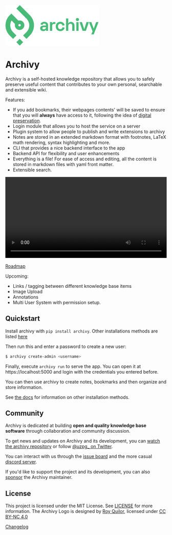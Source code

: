 ![logo](img/logo.png)

# Archivy

Archivy is a self-hosted knowledge repository that allows you to safely preserve useful content that contributes to your own personal, searchable and extensible wiki.

Features:

- If you add bookmarks, their webpages contents' will be saved to ensure that you will **always** have access to it, following the idea of [digital preservation](https://jeffhuang.com/designed_to_last/).
- Login module that allows you to host the service on a server
- Plugin system to allow people to publish and write extensions to archivy
- Notes are stored in an extended markdown format with footnotes, LaTeX math rendering, syntax highlighting and more. 
- CLI that provides a nice backend interface to the app
- Backend API for flexibility and user enhancements
- Everything is a file! For ease of access and editing, all the content is stored in markdown files with yaml front matter.
- Extensible search.


<video src="https://www.uzpg.me/assets/images/archivy.mov" style="width: 100%" controls>
</video>

[Roadmap](https://github.com/archivy/archivy/issues/74#issuecomment-764828063)

Upcoming:

- Links / tagging between different knowledge base items
- Image Upload
- Annotations
- Multi User System with permission setup.

## Quickstart


Install archivy with `pip install archivy`. Other installations methods are listed [here](https://archivy.github.io/install)

Then run this and enter a password to create a new user:

```bash
$ archivy create-admin <username>
```

Finally, execute `archivy run` to serve the app. You can open it at https://localhost:5000 and login with the credentials you entered before.

You can then use archivy to create notes, bookmarks and then organize and store information.

See [the docs](install.md) for information on other installation methods.

## Community

Archivy is dedicated at building **open and quality knowledge base software** through collaboration and community discussion.

To get news and updates on Archivy and its development, you can [watch the archivy repository](https://github.com/archivy/archivy) or follow [@uzpg_ on Twitter](https://twitter.com/uzpg_).

You can interact with us through the [issue board](https://github.com/archivy/archivy/issues) and the more casual [discord server](https://discord.gg/uQsqyxB).

If you'd like to support the project and its development, you can also [sponsor](https://github.com/sponsors/Uzay-G/) the Archivy maintainer.
## License

This project is licensed under the MIT License. See [LICENSE](./LICENSE) for more information.
The Archivy Logo is designed by [Roy Quilor](https://www.quilor.com/), licensed under [CC BY-NC 4.0](https://creativecommons.org/licenses/by-nc/4.0)

[Changelog](https://github.com/archivy/archivy/releases)
